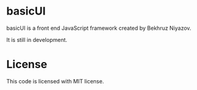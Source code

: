 # basicUI
basicUI is a front end JavaScript framework created by Bekhruz Niyazov.

It is still in development.
# License
This code is licensed with MIT license.